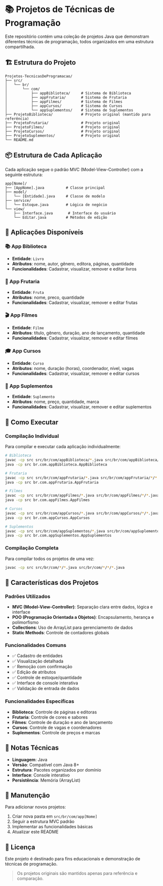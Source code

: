 # 📚 Projetos de Técnicas de Programação

Este repositório contém uma coleção de projetos Java que demonstram diferentes técnicas de programação, todos organizados em uma estrutura compartilhada.

## 🏗️ Estrutura do Projeto

```
Projetos-TecnicasDeProgramacao/
├── src/
│   └── br/
│       └── com/
│           ├── appBiblioteca/     # Sistema de Biblioteca
│           ├── appFrutaria/       # Sistema de Frutaria
│           ├── appFilmes/         # Sistema de Filmes
│           ├── appCursos/         # Sistema de Cursos
│           └── appSuplementos/    # Sistema de Suplementos
├── ProjetoBiblioteca/             # Projeto original (mantido para referência)
├── ProjetoFrutaria/               # Projeto original
├── ProjetoFilmes/                 # Projeto original
├── ProjetoCursos/                 # Projeto original
├── ProjetoSuplementos/            # Projeto original
└── README.md
```

## 📦 Estrutura de Cada Aplicação

Cada aplicação segue o padrão MVC (Model-View-Controller) com a seguinte estrutura:

```
app[Nome]/
├── [AppNome].java          # Classe principal
├── model/
│   └── [Entidade].java     # Classe de modelo
├── service/
│   └── Estoque.java        # Lógica de negócio
└── view/
    ├── Interface.java       # Interface do usuário
    └── Editar.java         # Métodos de edição
```

## 🎯 Aplicações Disponíveis

### 📚 App Biblioteca
- **Entidade**: `Livro`
- **Atributos**: nome, autor, gênero, editora, páginas, quantidade
- **Funcionalidades**: Cadastrar, visualizar, remover e editar livros

### 🍎 App Frutaria
- **Entidade**: `Fruta`
- **Atributos**: nome, preco, quantidade
- **Funcionalidades**: Cadastrar, visualizar, remover e editar frutas

### 🎬 App Filmes
- **Entidade**: `Filme`
- **Atributos**: título, gênero, duração, ano de lançamento, quantidade
- **Funcionalidades**: Cadastrar, visualizar, remover e editar filmes

### 🎓 App Cursos
- **Entidade**: `Curso`
- **Atributos**: nome, duração (horas), coordenador, nível, vagas
- **Funcionalidades**: Cadastrar, visualizar, remover e editar cursos

### 💊 App Suplementos
- **Entidade**: `Suplemento`
- **Atributos**: nome, preço, quantidade, marca
- **Funcionalidades**: Cadastrar, visualizar, remover e editar suplementos

## 🚀 Como Executar

### Compilação Individual
Para compilar e executar cada aplicação individualmente:

```bash
# Biblioteca
javac -cp src src/br/com/appBiblioteca/*.java src/br/com/appBiblioteca/*/*.java
java -cp src br.com.appBiblioteca.AppBiblioteca

# Frutaria
javac -cp src src/br/com/appFrutaria/*.java src/br/com/appFrutaria/*/*.java
java -cp src br.com.appFrutaria.AppFrutaria

# Filmes
javac -cp src src/br/com/appFilmes/*.java src/br/com/appFilmes/*/*.java
java -cp src br.com.appFilmes.AppFilmes

# Cursos
javac -cp src src/br/com/appCursos/*.java src/br/com/appCursos/*/*.java
java -cp src br.com.appCursos.AppCursos

# Suplementos
javac -cp src src/br/com/appSuplementos/*.java src/br/com/appSuplementos/*/*.java
java -cp src br.com.appSuplementos.AppSuplementos
```

### Compilação Completa
Para compilar todos os projetos de uma vez:

```bash
javac -cp src src/br/com/*/*.java src/br/com/*/*/*.java
```

## 🎨 Características dos Projetos

### Padrões Utilizados
- **MVC (Model-View-Controller)**: Separação clara entre dados, lógica e interface
- **POO (Programação Orientada a Objetos)**: Encapsulamento, herança e polimorfismo
- **Collections**: Uso de ArrayList para gerenciamento de dados
- **Static Methods**: Controle de contadores globais

### Funcionalidades Comuns
- ✅ Cadastro de entidades
- ✅ Visualização detalhada
- ✅ Remoção com confirmação
- ✅ Edição de atributos
- ✅ Controle de estoque/quantidade
- ✅ Interface de console interativa
- ✅ Validação de entrada de dados

### Funcionalidades Específicas
- **Biblioteca**: Controle de páginas e editoras
- **Frutaria**: Controle de cores e sabores
- **Filmes**: Controle de duração e ano de lançamento
- **Cursos**: Controle de vagas e coordenadores
- **Suplementos**: Controle de preços e marcas

## 📝 Notas Técnicas

- **Linguagem**: Java
- **Versão**: Compatível com Java 8+
- **Estrutura**: Pacotes organizados por domínio
- **Interface**: Console interativo
- **Persistência**: Memória (ArrayList)

## 🔧 Manutenção

Para adicionar novos projetos:
1. Criar nova pasta em `src/br/com/app[Nome]`
2. Seguir a estrutura MVC padrão
3. Implementar as funcionalidades básicas
4. Atualizar este README

## 📄 Licença

Este projeto é destinado para fins educacionais e demonstração de técnicas de programação. 

> Os projetos originais são mantidos apenas para referência e comparação. 